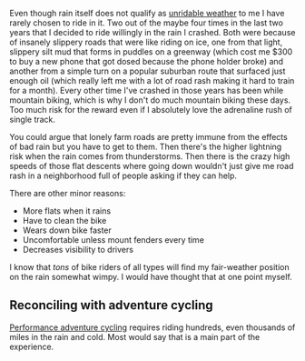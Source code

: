 Even though rain itself does not qualify as [unridable weather](Unridable%20weather.md) to me I have rarely chosen to ride in it. Two out of the maybe four times in the last two years that I decided to ride willingly in the rain I crashed. Both were because of insanely slippery roads that were like riding on ice, one from that light, slippery silt mud that forms in puddles on a greenway (which cost me $300 to buy a new phone that got dosed because the phone holder broke) and another from a simple turn on a popular suburban route that surfaced just enough oil (which really left me with a lot of road rash making it hard to train for a month). Every other time I've crashed in those years has been while mountain biking, which is why I don't do much mountain biking these days. Too much risk for the reward even if I absolutely love the adrenaline rush of single track.

You could argue that lonely farm roads are pretty immune from the effects of bad rain but you have to get to them. Then there's the higher lightning risk when the rain comes from thunderstorms. Then there is the crazy high speeds of those flat descents where going down wouldn't just give me road rash in a neighborhood full of people asking if they can help.

There are other minor reasons:

- More flats when it rains
- Have to clean the bike
- Wears down bike faster
- Uncomfortable unless mount fenders every time
- Decreases visibility to drivers

I know that *tons* of bike riders of all types will find my fair-weather position on the rain somewhat wimpy. I would have thought that at one point myself. 

## Reconciling with adventure cycling

[Performance adventure cycling](Performance%20adventure%20cycling%20FTW.md) requires riding hundreds, even thousands of miles in the rain and cold. Most would say that is a main part of the experience.